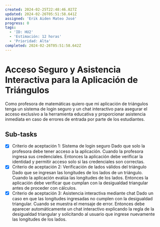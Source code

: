 ```yaml
---
created: 2024-02-25T22:48:46.027Z
updated: 2024-02-26T05:51:58.641Z
assigned: 'Erik Aiden Mateo José'
progress: 0
tags:
  - 'ID: HU2'
  - 'Estimación: 12 horas'
  - 'Prioridad: Alta'
completed: 2024-02-26T05:51:58.642Z
---
```


# Acceso Seguro y Asistencia Interactiva para la Aplicación de Triángulos

Como profesora de matemáticas quiero que mi aplicación de triángulos tenga un sistema de login seguro y un chat interactivo para asegurar el acceso exclusivo a la herramienta educativa y proporcionar asistencia inmediata en caso de errores de entrada por parte de los estudiantes.

## Sub-tasks

- [x] Criterio de aceptación 1: Sistema de login seguro Dado que solo la profesora debe tener acceso a la aplicación. Cuando la profesora ingresa sus credenciales. Entonces la aplicación debe verificar la identidad y permitir acceso solo si las credenciales son correctas.
- [x] Criterio de aceptación 2: Verificación de lados válidos del triángulo Dado que se ingresan las longitudes de los lados de un triángulo. Cuando la aplicación evalúa las longitudes de los lados. Entonces la aplicación debe verificar que cumplan con la desigualdad triangular antes de proceder con cálculos.
- [x] Criterio de aceptación 3: Asistencia interactiva mediante chat Dado un caso en que las longitudes ingresadas no cumplen con la desigualdad triangular. Cuando se muestra el mensaje de error. Entonces debe aparecer automáticamente un chat interactivo explicando la regla de la desigualdad triangular y solicitando al usuario que ingrese nuevamente las longitudes de los lados.
